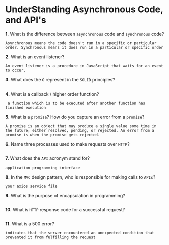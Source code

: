 # UnderStanding Asynchronous Code, and API's

**1.** What is the difference between `asynchronous` code and `synchronous` code?
<!-- enter you answer in the space below -->
```
Asynchronous means the code doesn't run in a specific or particular order. Synchronous means it does run in a particular or specific order
```
**2.** What is an event listener?
<!-- enter you answer in the space below -->
```
An event listener is a procedure in JavaScript that waits for an event to occur.
```
**3.** What does the `O` represent in the `SOLID` principles?
<!-- enter you answer in the space below -->
```

```
**4.** What is a callback / higher order function?
<!-- enter you answer in the space below -->
```
 a function which is to be executed after another function has finished execution
```
**5.** What is a `promise`? How do you capture an error from a `promise`?
<!-- enter you answer in the space below -->
```
A promise is an object that may produce a single value some time in the future; either resolved, pending, or rejected. An error from a promise is when the promise gets rejected.
```
**6.** Name three processes used to make requests over `HTTP`?
<!-- enter you answer in the space below -->
```

```
**7.** What does the `API` acronym stand for?
<!-- enter you answer in the space below -->
```
application programming interface
```
**8.** In the `MVC` design pattern, who is responsible for making calls to `APIs`?
<!-- enter you answer in the space below -->
```
your axios service file
```
**9.** What is the purpose of encapsulation in programming?
<!-- enter you answer in the space below -->
```

```
**10.** What is `HTTP` response code for a successful request?
<!-- enter you answer in the space below -->
```

```
**11.** What is a 500 error?
<!-- enter you answer in the space below -->
```
indicates that the server encountered an unexpected condition that prevented it from fulfilling the request
```